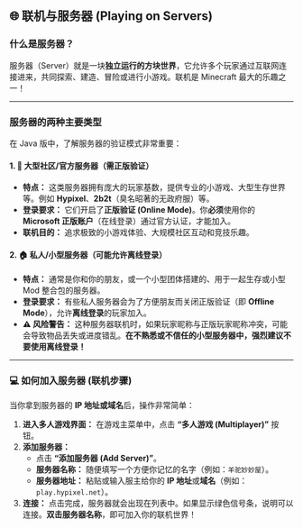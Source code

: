 ## 🌐 联机与服务器 (Playing on Servers)





### 什么是服务器？



服务器（Server）就是一块**独立运行的方块世界**，它允许多个玩家通过互联网连接进来，共同探索、建造、冒险或进行小游戏。联机是 Minecraft 最大的乐趣之一！

------



### 服务器的两种主要类型



在 Java 版中，了解服务器的验证模式非常重要：



#### 1. 🌟 大型社区/官方服务器（需正版验证）



- **特点：** 这类服务器拥有庞大的玩家基数，提供专业的小游戏、大型生存世界等。例如 **Hypixel**、**2b2t**（臭名昭著的无政府服）等。
- **登录要求：** 它们开启了**正版验证 (Online Mode)**。你**必须**使用你的 **Microsoft 正版账户**（在线登录）通过官方认证，才能加入。
- **联机目的：** 追求极致的小游戏体验、大规模社区互动和竞技乐趣。



#### 2. 🏠 私人/小型服务器（可能允许离线登录）



- **特点：** 通常是你和你的朋友，或一个小型团体搭建的、用于一起生存或小型 Mod 整合包的服务器。
- **登录要求：** 有些私人服务器会为了方便朋友而关闭正版验证（即 **Offline Mode**），允许**离线登录**的玩家加入。
- **⚠️ 风险警告：** 这种服务器联机时，如果玩家昵称与正版玩家昵称冲突，可能会导致物品丢失或进度错乱。**在不熟悉或不信任的小型服务器中，强烈建议不要使用离线登录！**

------



### 💻 如何加入服务器 (联机步骤)



当你拿到服务器的 **IP 地址或域名**后，操作非常简单：

1. **进入多人游戏界面：** 在游戏主菜单中，点击 **“多人游戏 (Multiplayer)”** 按钮。
2. **添加服务器：**
   - 点击 **“添加服务器 (Add Server)”**。
   - **服务器名称：** 随便填写一个方便你记忆的名字（例如：`羊驼妙妙屋`）。
   - **服务器地址：** 粘贴或输入服主给你的 **IP 地址**或**域名**（例如：`play.hypixel.net`）。
3. **连接：** 点击完成，服务器就会出现在列表中。如果显示绿色信号条，说明可以连接。**双击服务器名称**，即可加入你的联机世界！